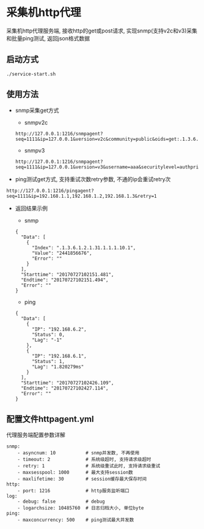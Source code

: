 采集机http代理
====

采集机http代理服务端, 接收http的get或post请求, 实现snmp(支持v2c和v3)采集和批量ping测试, 返回json格式数据

启动方式
----

```
./service-start.sh
```

使用方法
----

* snmp采集get方式
    * snmpv2c
    ```
    http://127.0.0.1:1216/snmpagent?seq=1111&ip=127.0.0.1&version=v2c&community=public&oids=get:.1.3.6.1.2.1.1.2.0!table:.1.3.6.1.2.1.31.1.1.1.1,.1.3.6.1.2.1.31.1.1.1.10
    ```
    * snmpv3
    ```
    http://127.0.0.1:1216/snmpagent?seq=1111&ip=127.0.0.1&version=v3&username=aaa&securitylevel=authpriv&authpass=bbb&authprotcol=md5&privpass=ccc&privprotcol=des&oids=get:.1.3.6.1.2.1.1.2.0!table:.1.3.6.1.2.1.31.1.1.1.1,.1.3.6.1.2.1.31.1.1.1.10
    ```

* ping测试get方式, 支持重试次数retry参数, 不通的ip会重试retry次

```
http://127.0.0.1:1216/pingagent?seq=1111&ip=192.168.1.1,192.168.1.2,192.168.1.3&retry=1
```

* 返回结果示例

    * snmp
    ```
    {
      "Data": [
        {
          "Index": ".1.3.6.1.2.1.31.1.1.1.10.1",
          "Value": "2441856676",
          "Error": ""
        }
      ],
      "Starttime": "20170727102151.481",
      "Endtime": "20170727102151.494",
      "Error": ""
    }
    ```
    
    * ping
    ```
    {
      "Data": [
        {
          "IP": "192.168.6.2",
          "Status": 0,
          "Lag": "-1"
        },
        {
          "IP": "192.168.6.1",
          "Status": 1,
          "Lag": "1.820279ms"
        }
      ],
      "Starttime": "20170727102426.109",
      "Endtime": "20170727102427.114",
      "Error": ""
    }
    ```
    
配置文件httpagent.yml
----

代理服务端配置参数详解

```
snmp:
    - asyncnum: 10           # snmp并发数, 不再使用
    - timeout: 2             # 系统级超时, 支持请求级超时
    - retry: 1               # 系统级重试此时, 支持请求级重试
    - maxsesspool: 1000      # 最大支持session数
    - maxlifetime: 30        # session缓存最大保存时间
http:
    - port: 1216             # http服务监听端口
log:
    - debug: false           # debug
    - logarchsize: 10485760  # 日志归档大小, 单位byte
ping:
    - maxconcurrency: 500    # ping测试最大并发数
```
